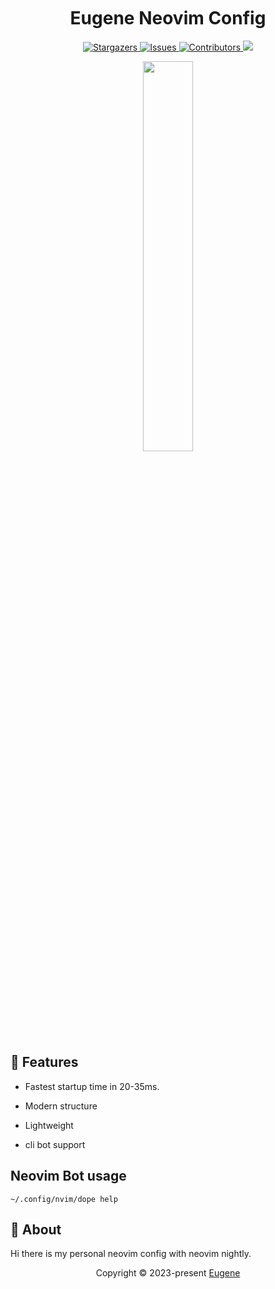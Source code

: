 <h1 align="center">
  <img
    src="https://raw.githubusercontent.com/catppuccin/catppuccin/main/assets/misc/transparent.png"
    height="30"
    width="0px"
  />
  Eugene Neovim Config
  <img
    src="https://raw.githubusercontent.com/catppuccin/catppuccin/main/assets/misc/transparent.png"
    height="30"
    width="0px"
  />
</h1>

<p align="center">
  <a href="https://github.com/command-z-z/EugeneVim/stargazers">
    <img
      alt="Stargazers"
      src="https://img.shields.io/github/stars/command-z-z/EugeneVim?style=for-the-badge&logo=starship&color=c678dd&logoColor=d9e0ee&labelColor=282a36"
    />
  </a>
  <a href="https://github.com/command-z-z/EugeneVim/issues">
    <img
      alt="Issues"
      src="https://img.shields.io/github/issues/command-z-z/EugeneVim?style=for-the-badge&logo=gitbook&color=f0c062&logoColor=d9e0ee&labelColor=282a36"
    />
  </a>
  <a href="https://github.com/command-z-z/EugeneVim/contributors">
    <img
      alt="Contributors"
      src="https://img.shields.io/github/contributors/command-z-z/EugeneVim?style=for-the-badge&logo=opensourceinitiative&color=abcf84&logoColor=d9e0ee&labelColor=282a36"
    />
  </a>
  <a href="https://github.com/command-z-z/EugeneVim/blob/master/LICENSE"
    ><img
      src="https://img.shields.io/static/v1.svg?style=for-the-badge&label=License&message=MIT&logoColor=d9e0ee&colorA=282a36&colorB=c678dd"
  /></a>
</p>

<p align="center">
  <img src="https://user-images.githubusercontent.com/41671631/218739020-a4f04ecc-7bfd-4672-9044-6779989d408b.png"
  height = "40%"
  widht = "40%"
  />
</p>

## 🎁 Features

- Fastest startup time in 20-35ms.

- Modern structure
  
- Lightweight

- cli bot support

## Neovim Bot usage

```
~/.config/nvim/dope help
```

## 💭 About

Hi there is my personal neovim config with neovim nightly.

<p align="center">
  Copyright &copy; 2023-present
  <a href="https://github.com/command-z-z" target="_blank">Eugene</a>
</p>
